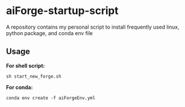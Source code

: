 # aiForge-startup-script
A repository contains my personal script to install frequently used linux, python package, and conda env file

## Usage

**For shell script:**
```
sh start_new_forge.sh
```

**For conda:**
```
conda env create -f aiForgeEnv.yml
```
